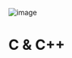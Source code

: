 ![image](https://github.com/maria-arcila82221/Dev-Cpp/assets/102838284/729774f9-fef9-488b-b10d-b68f72421667)

# C & C++
